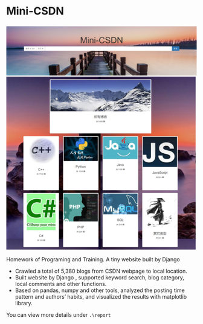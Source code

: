 # Mini-CSDN

<img src="./README.assets/image-20230812113345437.png" alt="image-20230812113345437" />

<img src="./README.assets/image-20230812113415672.png" alt="image-20230812113415672" />

Homework of Programing and Training. A tiny website built by Django

- Crawled a total of 5,380 blogs from CSDN webpage to local location.  
- Built website by Django , supported keyword search, blog category, local comments and other functions.
- Based on pandas, numpy and other tools, analyzed the posting time pattern and authors’ habits, and visualized the results with matplotlib library.

You can view more details under `.\report`
